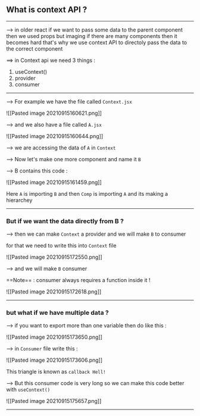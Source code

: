 ## What is context API ? 
----

--> in older react if we want to pass some data to the parent component then we used props but imaging if there are many components then it becomes hard that's why we use context API to directoly pass the data to the correct component 

==> in Context api we need 3 things :

1. useContext()
2. provider
3. consumer 

---

--> For example we have the file called `Context.jsx`

![[Pasted image 20210915160621.png]]

--> and we also have a file called `A.jsx`

![[Pasted image 20210915160644.png]]

--> we are accessing the data of `A` in `Context` 

--> Now let's make one more component and name it `B`

--> B contains this code :

![[Pasted image 20210915161459.png]]

Here `A` is importing `B` and then `Comp` is importing `A` and its making a hierarchey 

-----

### But if we want the data directly from B ?

--> then we can make `Context` a provider and we will make `B` to consumer 

for that we need to write this into `Context` file 

![[Pasted image 20210915172550.png]]

--> and we will make `B` consumer 

==Note== : consumer always requires a function inside it !

![[Pasted image 20210915172618.png]]

----

### but what if we have multiple data ? 

--> if you want to export more than one variable then do like this : 

![[Pasted image 20210915173650.png]]

--> in `Consumer` file write this : 

![[Pasted image 20210915173606.png]]

This triangle is known as `callback Hell!`

--> But this consumer code is very long so we can make this code better with `useContext()`

![[Pasted image 20210915175657.png]]

-----
